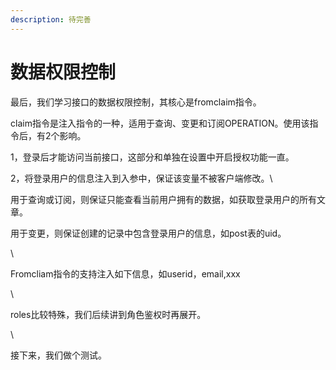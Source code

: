 ```yaml
---
description: 待完善
---
```


# 数据权限控制

最后，我们学习接口的数据权限控制，其核心是fromclaim指令。

claim指令是注入指令的一种，适用于查询、变更和订阅OPERATION。使用该指令后，有2个影响。



1，登录后才能访问当前接口，这部分和单独在设置中开启授权功能一直。

2，将登录用户的信息注入到入参中，保证该变量不被客户端修改。\


用于查询或订阅，则保证只能查看当前用户拥有的数据，如获取登录用户的所有文章。

用于变更，则保证创建的记录中包含登录用户的信息，如post表的uid。

\


Fromcliam指令的支持注入如下信息，如userid，email,xxx

\


roles比较特殊，我们后续讲到角色鉴权时再展开。

\


接下来，我们做个测试。
